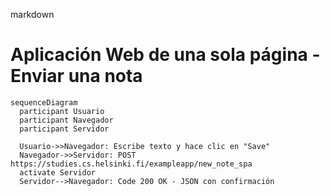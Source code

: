 markdown
# Aplicación Web de una sola página - Enviar una nota

```mermaid
sequenceDiagram
  participant Usuario
  participant Navegador
  participant Servidor

  Usuario->>Navegador: Escribe texto y hace clic en "Save"
  Navegador->>Servidor: POST https://studies.cs.helsinki.fi/exampleapp/new_note_spa
  activate Servidor
  Servidor-->Navegador: Code 200 OK - JSON con confirmación
